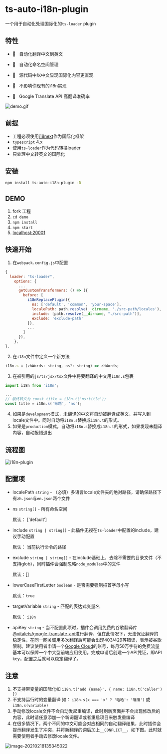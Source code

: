 # ts-auto-i18n-plugin

一个用于自动化处理国际化的`ts-loader` plugin

## 特性

- 🚀 &nbsp; 自动化翻译中文到英文

- 💼 &nbsp; 自动化命名空间管理

- 🥽 &nbsp; 源代码中以中文显现国际化内容更直观

- 🤝 &nbsp; 不影响你现有的i18n实现

- 🍻 &nbsp; Google Translate API 高翻译准确率

  

![demo.gif](demo.gif)

## 前提

- 工程必须使用[i18next](https://www.npmjs.com/package/i18next)作为国际化框架
- `typescript` 4.x
- 使用`ts-loader`作为代码转换loader
- 只处理中文转英文的国际化



## 安装

```bash
npm install ts-auto-i18n-plugin -D
```



## DEMO

1. fork 工程
2. `cd demo`
3. `npm install`
4. `npm start`
5. [localhost:20001](http://localhost:20001)



## 快速开始

1. 在`webpack.config.js`中配置

```javascript
{
  loader: "ts-loader",
    options: {
      ...
      getCustomTransformers: () => ({
        before: [ 
          i18nReplacePlugin({
            ns: ['default', 'common', 'your-space'],
            localePath: path.resolve(__dirname, './src-path/locales'),
            include: [path.resolve(__dirname, "./src-path")],
            exclude: 'exclude-path'
          }),
          ...
        ]
      }),
    },
},
```

2. 在`i18n`文件中定义一个新方法

```javascript
i18n.s = (zhWords: string, ns?: string) => zhWords;
```

3. 在被引用的`js/ts/jsx/tsx`文件中将要翻译的中文用`i18n.s`包裹

```javascript
import i18n from 'i18n';

...
// 最终转义为 const title = i18n.t('ns:title');
const title = i18n.s('标题', 'ns');
```

4. 如果是`development`模式，未翻译的中文将自动被翻译成英文，并写入到locale文件中。同时自动将`i18n.s`替换成`i18n.t`的形式。
5. 如果是`production`模式，自动将`i18n.s`替换成`i18n.t`的形式，如果发现未翻译内容，自动报错退出



## 流程图

![i18n-plugin](https://kuimo-markdown-pic.oss-cn-hangzhou.aliyuncs.com/i18n-plugin.png)



## 配置项

- localePath `string` - （必填）多语言locale文件夹的绝对路径，请确保路径下有`zh.json`与`en.json`两个文件

- ns `string[]` - 所有命名空间

  默认： [‘default’]
  
- include `string | string[]` - 此插件无视在`ts-loader`中配置的include，建议手动配置

  默认： 当前执行命令的路径

- exclude `string | string[]` - 在include基础上，去除不需要的目录文件（不支持glob），同时插件会强制忽略`node_modules`中的文件

  默认：[]

- lowerCaseFirstLetter `boolean` - 是否需要强制把首字母小写

   默认：`true`

- targetVariable `string` - 匹配的表达式变量名

   默认： `i18n`

- apiKey `string` - 当不配置此项时，插件会调用免费的谷歌翻译库[@vitalets/google-translate-api](https://www.npmjs.com/package/@vitalets/google-translate-api)进行翻译，但在此情况下，无法保证翻译的稳定性，在同一网关调用多次翻译后可能会出现403/429等错误，表示被谷歌限制。建议使用者申请一个[Google Cloud](https://cloud.google.com/translate/docs/)的账号，每月50万字符的免费流量基本可以保障一个中大型前端应用使用。完成申请后创建一个API凭证，即API key，配置之后就可以稳定翻译了。



## 注意

1. 不支持带变量的国际化如 `i18n.t('add {name}', { name: i18n.t('caller') })`
2. 不支持运行时的变量翻译 如： `i18n.s(x === 'x' ? '哈哈': '嘿嘿')` 或 `i18n.s(variable)`
3. 手动修改locale文件不会自动发起重编译，此时刷新页面并不会出现修改后的内容，此时请任意添加一个新词翻译或者重启项目来触发重编译
4. 在很多情况下，两个不同的中文可能会对应相同的自动翻译结果，此时插件会提示翻译发生了冲突，并将新翻译的词后加上`__CONFLICT__`，如下图。此时就需要使用者手动去修改locale文件。

![image-20210218135345022](https://kuimo-markdown-pic.oss-cn-hangzhou.aliyuncs.com/image-20210218135345022.png)